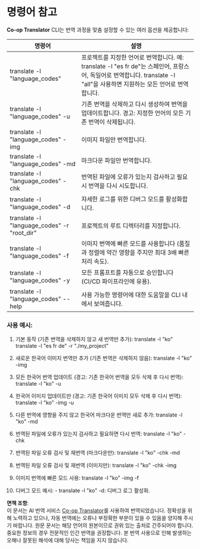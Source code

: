 <!--
CO_OP_TRANSLATOR_METADATA:
{
  "original_hash": "b38d8f042530a4bc872def7cb2c141cd",
  "translation_date": "2025-05-06T17:40:27+00:00",
  "source_file": "getting_started/command-reference.md",
  "language_code": "ko"
}
-->
# 명령어 참고
**Co-op Translator** CLI는 번역 과정을 맞춤 설정할 수 있는 여러 옵션을 제공합니다:

명령어                                       | 설명
----------------------------------------------|-------------------------------------------------------------------------------------------------------------------------------------------------------------------------------------------------------
translate -l "language_codes"                 | 프로젝트를 지정한 언어로 번역합니다. 예: translate -l "es fr de"는 스페인어, 프랑스어, 독일어로 번역합니다. translate -l "all"을 사용하면 지원하는 모든 언어로 번역합니다.
translate -l "language_codes" -u              | 기존 번역을 삭제하고 다시 생성하여 번역을 업데이트합니다. 경고: 지정한 언어의 모든 기존 번역이 삭제됩니다.
translate -l "language_codes" -img            | 이미지 파일만 번역합니다.
translate -l "language_codes" -md             | 마크다운 파일만 번역합니다.
translate -l "language_codes" -chk            | 번역된 파일에 오류가 있는지 검사하고 필요 시 번역을 다시 시도합니다.
translate -l "language_codes" -d              | 자세한 로그를 위한 디버그 모드를 활성화합니다.
translate -l "language_codes" -r "root_dir"   | 프로젝트의 루트 디렉터리를 지정합니다.
translate -l "language_codes" -f              | 이미지 번역에 빠른 모드를 사용합니다 (품질과 정렬에 약간 영향을 주지만 최대 3배 빠른 처리 속도).
translate -l "language_codes" -y              | 모든 프롬프트를 자동으로 승인합니다 (CI/CD 파이프라인에 유용).
translate -l "language_codes" --help          | 사용 가능한 명령어에 대한 도움말을 CLI 내에서 보여줍니다.

### 사용 예시:

  1. 기본 동작 (기존 번역을 삭제하지 않고 새 번역만 추가):   translate -l "ko"    translate -l "es fr de" -r "./my_project"

  2. 새로운 한국어 이미지 번역만 추가 (기존 번역은 삭제하지 않음):    translate -l "ko" -img

  3. 모든 한국어 번역 업데이트 (경고: 기존 한국어 번역을 모두 삭제 후 다시 번역):    translate -l "ko" -u

  4. 한국어 이미지 업데이트만 (경고: 기존 한국어 이미지 모두 삭제 후 다시 번역):    translate -l "ko" -img -u

  5. 다른 번역에 영향을 주지 않고 한국어 마크다운 번역만 새로 추가:    translate -l "ko" -md

  6. 번역된 파일에 오류가 있는지 검사하고 필요하면 다시 번역: translate -l "ko" -chk

  7. 번역된 파일 오류 검사 및 재번역 (마크다운만): translate -l "ko" -chk -md

  8. 번역된 파일 오류 검사 및 재번역 (이미지만): translate -l "ko" -chk -img

  9. 이미지 번역에 빠른 모드 사용:    translate -l "ko" -img -f

  10. 디버그 모드 예시: - translate -l "ko" -d: 디버그 로그 활성화.

**면책 조항**:  
이 문서는 AI 번역 서비스 [Co-op Translator](https://github.com/Azure/co-op-translator)를 사용하여 번역되었습니다. 정확성을 위해 노력하고 있으나, 자동 번역에는 오류나 부정확한 부분이 있을 수 있음을 양지해 주시기 바랍니다. 원문 문서는 해당 언어의 원본이므로 권위 있는 출처로 간주되어야 합니다. 중요한 정보의 경우 전문적인 인간 번역을 권장합니다. 본 번역 사용으로 인해 발생하는 오해나 잘못된 해석에 대해 당사는 책임을 지지 않습니다.